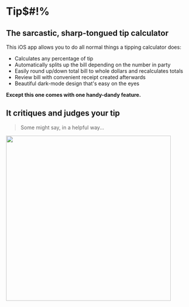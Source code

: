 # Tip$#!%

## The sarcastic, sharp-tongued tip calculator

This iOS app allows you to do all normal things a tipping calculator does:

* Calculates any percentage of tip
* Automatically splits up the bill depending on the number in party
* Easily round up/down total bill to whole dollars and recalculates totals
* Review bill with convenient receipt created afterwards
* Beautiful dark-mode design that's easy on the eyes

**Except this one comes with one handy-dandy feature.**

## It critiques and judges your tip

> Some might say, in a helpful way...

<img src="https://github.com/matt-martindale/TipsAndGiggles/blob/master/Images/Tip%24%23!%25.png" width="450" />


